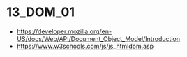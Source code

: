 # 13_DOM_01

- https://developer.mozilla.org/en-US/docs/Web/API/Document_Object_Model/Introduction
- https://www.w3schools.com/js/js_htmldom.asp
